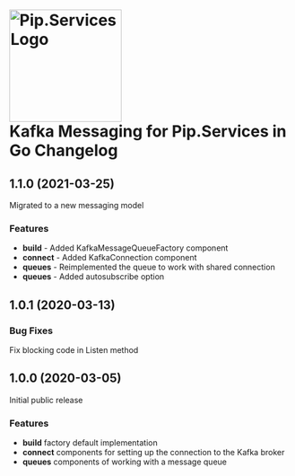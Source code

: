 # <img src="https://uploads-ssl.webflow.com/5ea5d3315186cf5ec60c3ee4/5edf1c94ce4c859f2b188094_logo.svg" alt="Pip.Services Logo" width="200"> <br/> Kafka Messaging for Pip.Services in Go Changelog

## <a name="1.1.0"></a> 1.1.0 (2021-03-25)

Migrated to a new messaging model

### Features
* **build** - Added KafkaMessageQueueFactory component
* **connect** - Added KafkaConnection component
* **queues** - Reimplemented the queue to work with shared connection
* **queues** - Added autosubscribe option

## <a name="1.0.1"></a> 1.0.1 (2020-03-13)

### Bug Fixes
Fix blocking code in Listen method

## <a name="1.0.0"></a> 1.0.0 (2020-03-05)

Initial public release

### Features
* **build** factory default implementation
* **connect** components for setting up the connection to the Kafka broker
* **queues** components of working with a message queue